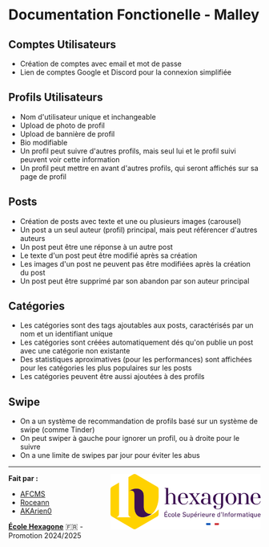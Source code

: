 # Documentation Fonctionelle - Malley

## Comptes Utilisateurs

- Création de comptes avec email et mot de passe
- Lien de comptes Google et Discord pour la connexion simplifiée

## Profils Utilisateurs

- Nom d'utilisateur unique et inchangeable
- Upload de photo de profil
- Upload de bannière de profil
- Bio modifiable
- Un profil peut suivre d'autres profils, mais seul lui et le profil suivi peuvent voir cette information
- Un profil peut mettre en avant d'autres profils, qui seront affichés sur sa page de profil

## Posts

- Création de posts avec texte et une ou plusieurs images (carousel)
- Un post a un seul auteur (profil) principal, mais peut référencer d'autres auteurs
- Un post peut être une réponse à un autre post
- Le texte d'un post peut être modifié après sa création
- Les images d'un post ne peuvent pas être modifiées après la création du post
- Un post peut être supprimé par son abandon par son auteur principal

## Catégories

- Les catégories sont des tags ajoutables aux posts, caractérisés par un nom et un identifiant unique
- Les catégories sont créées automatiquement dés qu'on publie un post avec une catégorie non existante
- Des statistiques aproximatives (pour les performances) sont affichées pour les catégories les plus populaires sur les posts
- Les catégories peuvent être aussi ajoutées à des profils

## Swipe

- On a un système de recommandation de profils basé sur un système de swipe (comme Tinder)
- On peut swiper à gauche pour ignorer un profil, ou à droite pour le suivre
- On a une limite de swipes par jour pour éviter les abus

---

<img align="right" src="../.github/Hexa_Logo_Sign_RVB_Full.svg" width="300px"/>

**Fait par :**

- [AFCMS](https://github.com/AFCMS)
- [Roceann](https://github.com/Roceann)
- [AKArien0](https://github.com/AKArien0)

[**École Hexagone**](https://www.ecole-hexagone.com) 🇫🇷 - Promotion 2024/2025
